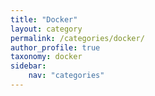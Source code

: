 ```yaml
---
title: "Docker"
layout: category
permalink: /categories/docker/
author_profile: true
taxonomy: docker
sidebar:
    nav: "categories"
---
```


